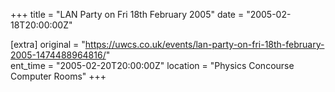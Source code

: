 +++
title = "LAN Party on Fri 18th February 2005"
date = "2005-02-18T20:00:00Z"

[extra]
original = "https://uwcs.co.uk/events/lan-party-on-fri-18th-february-2005-1474488964816/"    
ent_time = "2005-02-20T20:00:00Z"
location = "Physics Concourse Computer Rooms"
+++



